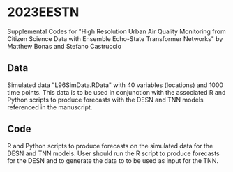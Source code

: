 # 2023EESTN
Supplemental Codes for "High Resolution Urban Air Quality Monitoring from Citizen Science Data with Ensemble Echo-State Transformer Networks" by Matthew Bonas and Stefano Castruccio

## Data
Simulated data "L96SimData.RData" with 40 variables (locations) and 1000 time points. This data is to be used in conjunction with the associated R and Python scripts to produce forecasts with the DESN and TNN models referenced in the manuscript.

## Code
R and Python scripts to produce forecasts on the simulated data for the DESN and TNN models. User should run the R script to produce forecasts for the DESN and to generate the data to to be used as input for the TNN. 
